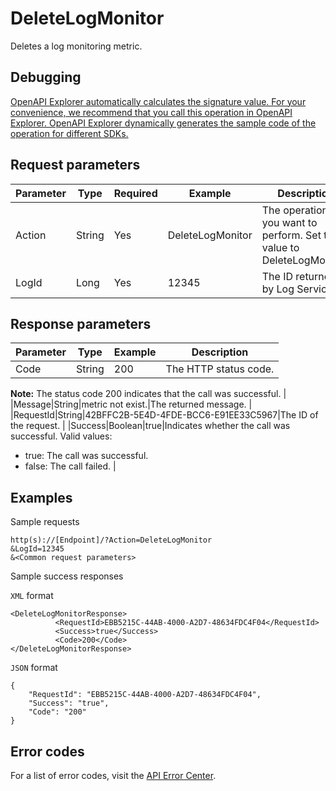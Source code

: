 # DeleteLogMonitor

Deletes a log monitoring metric.

## Debugging

[OpenAPI Explorer automatically calculates the signature value. For your convenience, we recommend that you call this operation in OpenAPI Explorer. OpenAPI Explorer dynamically generates the sample code of the operation for different SDKs.](https://api.aliyun.com/#product=Cms&api=DeleteLogMonitor&type=RPC&version=2019-01-01)

## Request parameters

|Parameter|Type|Required|Example|Description|
|---------|----|--------|-------|-----------|
|Action|String|Yes|DeleteLogMonitor|The operation that you want to perform. Set the value to DeleteLogMonitor. |
|LogId|Long|Yes|12345|The ID returned by Log Service. |

## Response parameters

|Parameter|Type|Example|Description|
|---------|----|-------|-----------|
|Code|String|200|The HTTP status code.

**Note:** The status code 200 indicates that the call was successful. |
|Message|String|metric not exist.|The returned message. |
|RequestId|String|42BFFC2B-5E4D-4FDE-BCC6-E91EE33C5967|The ID of the request. |
|Success|Boolean|true|Indicates whether the call was successful. Valid values:

-   true: The call was successful.
-   false: The call failed. |

## Examples

Sample requests

```
http(s)://[Endpoint]/?Action=DeleteLogMonitor
&LogId=12345
&<Common request parameters>
```

Sample success responses

`XML` format

```
<DeleteLogMonitorResponse>
          <RequestId>EBB5215C-44AB-4000-A2D7-48634FDC4F04</RequestId>
          <Success>true</Success>
          <Code>200</Code>
</DeleteLogMonitorResponse>
```

`JSON` format

```
{
    "RequestId": "EBB5215C-44AB-4000-A2D7-48634FDC4F04",
    "Success": "true",
    "Code": "200"
}
```

## Error codes

For a list of error codes, visit the [API Error Center](https://error-center.alibabacloud.com/status/product/Cms).


